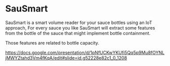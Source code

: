 # SauSmart
SauSmart is a smart volume reader for your sauce bottles using an IoT approach, For every sauce you like SauSmart will extract some features from the bottle of the sauce that might implement bottle containment.

Those features are related to bottle capacity.

https://docs.google.com/presentation/d/1pNfUCKwYKUfi5Qq5p9Mu8fOYNLjMWYZtahd3Vm4fKqA/edit#slide=id.g52228e82c1_0_1208
